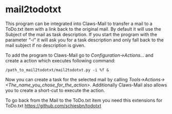 mail2todotxt
============

This program can be integrated into Claws-Mail to transfer a mail to a ToDo.txt item with a link back to the original mail. By default it will use the Subject of the mail as task description. If you start the program with the parameter *"-i"* it will ask you for a task description and only fall back to the mail subject if no description is given.

To add the program to Claws-Mail go to *Configuration->Actions...* and create a action which executes following command:

```
/path_to_mail2todotxt/mail2todotxt.py -i %f &
```

Now you can create a task for the selected mail by calling *Tools-&gt;Actions-&gt;&lt;The_name_you_chose_for_the_action&gt;*. Additionally Claws-Mail also allows you to create a short-cut to execute the action.

To go back from the Mail to the ToDo.txt item you need this extensions for ToDo.txt https://github.com/schiesbn/todotxt
